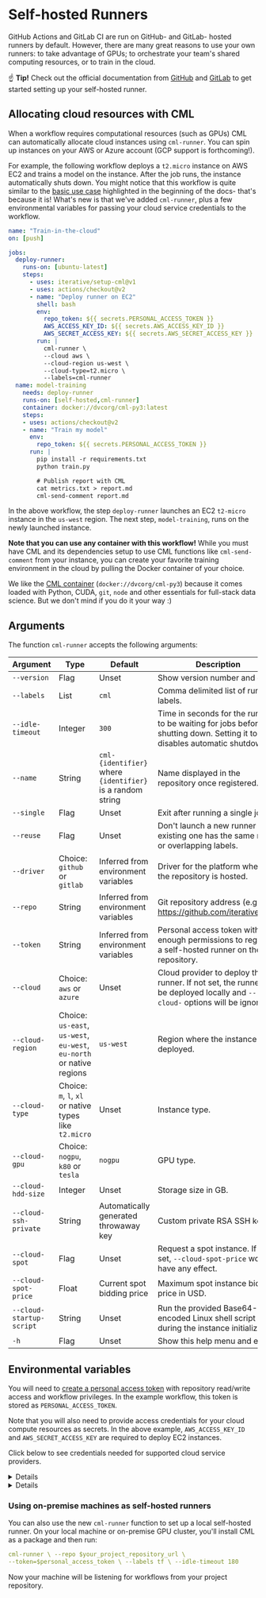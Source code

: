 # Self-hosted Runners

GitHub Actions and GitLab CI are run on GitHub- and GitLab- hosted runners by
default. However, there are many great reasons to use your own runners: to take
advantage of GPUs; to orchestrate your team's shared computing resources, or to
train in the cloud.

☝️ **Tip!** Check out the official documentation from
[GitHub](https://help.github.com/en/actions/hosting-your-own-runners/about-self-hosted-runners)
and [GitLab](https://docs.gitlab.com/runner/) to get started setting up your
self-hosted runner.

## Allocating cloud resources with CML

When a workflow requires computational resources (such as GPUs) CML can
automatically allocate cloud instances using `cml-runner`. You can spin up
instances on your AWS or Azure account (GCP support is forthcoming!).

For example, the following workflow deploys a `t2.micro` instance on AWS EC2 and
trains a model on the instance. After the job runs, the instance automatically
shuts down. You might notice that this workflow is quite similar to the
[basic use case](#usage) highlighted in the beginning of the docs- that's
because it is! What's new is that we've added `cml-runner`, plus a few
environmental variables for passing your cloud service credentials to the
workflow.

```yaml
name: "Train-in-the-cloud"
on: [push]

jobs:
  deploy-runner:
    runs-on: [ubuntu-latest]
    steps:
      - uses: iterative/setup-cml@v1
      - uses: actions/checkout@v2
      - name: "Deploy runner on EC2"
        shell: bash
        env:
          repo_token: ${{ secrets.PERSONAL_ACCESS_TOKEN }}
          AWS_ACCESS_KEY_ID: ${{ secrets.AWS_ACCESS_KEY_ID }}
          AWS_SECRET_ACCESS_KEY: ${{ secrets.AWS_SECRET_ACCESS_KEY }}
        run: |
          cml-runner \
          --cloud aws \
          --cloud-region us-west \
          --cloud-type=t2.micro \
          --labels=cml-runner
  name: model-training
    needs: deploy-runner
    runs-on: [self-hosted,cml-runner]
    container: docker://dvcorg/cml-py3:latest
    steps:
    - uses: actions/checkout@v2
    - name: "Train my model"
      env:
        repo_token: ${{ secrets.PERSONAL_ACCESS_TOKEN }}
      run: |
        pip install -r requirements.txt
        python train.py

        # Publish report with CML
        cat metrics.txt > report.md
        cml-send-comment report.md
```

In the above workflow, the step `deploy-runner` launches an EC2 `t2-micro`
instance in the `us-west` region. The next step, `model-training`, runs on the
newly launched instance.

**Note that you can use any container with this workflow!** While you must have
CML and its dependencies setup to use CML functions like `cml-send-comment` from
your instance, you can create your favorite training environment in the cloud by
pulling the Docker container of your choice.

We like the
[CML container](https://github.com/iterative/cml/blob/master/docker/Dockerfile)
(`docker://dvcorg/cml-py3`) because it comes loaded with Python, CUDA, `git`,
`node` and other essentials for full-stack data science. But we don't mind if
you do it your way :)

## Arguments

The function `cml-runner` accepts the following arguments:

| Argument                 | Type                                                                  | Default                                                    | Description                                                                                                                  |
| ------------------------ | --------------------------------------------------------------------- | ---------------------------------------------------------- | ---------------------------------------------------------------------------------------------------------------------------- |
| `--version`              | Flag                                                                  | Unset                                                      | Show version number and exit.                                                                                                |
| `--labels`               | List                                                                  | `cml`                                                      | Comma delimited list of runner labels.                                                                                       |
| `--idle-timeout `        | Integer                                                               | `300`                                                      | Time in seconds for the runner to be waiting for jobs before shutting down. Setting it to `0` disables automatic shutdown.   |
| `--name`                 | String                                                                | `cml-{identifier}` where `{identifier}` is a random string | Name displayed in the repository once registered.                                                                            |
| `--single`               | Flag                                                                  | Unset                                                      | Exit after running a single job.                                                                                             |
| `--reuse`                | Flag                                                                  | Unset                                                      | Don't launch a new runner if an existing one has the same name or overlapping labels.                                        |
| `--driver`               | Choice: `github` or `gitlab`                                          | Inferred from environment variables                        | Driver for the platform where the repository is hosted.                                                                      |
| `--repo`                 | String                                                                | Inferred from environment variables                        | Git repository address (e.g. https://github.com/iterative/cml)                                                               |
| `--token`                | String                                                                | Inferred from environment variables                        | Personal access token with enough permissions to register a self-hosted runner on the repository.                            |
| `--cloud`                | Choice: `aws` or `azure`                                              | Unset                                                      | Cloud provider to deploy the runner. If not set, the runner will be deployed locally and `--cloud-` options will be ignored. |
| `--cloud-region`         | Choice: `us-east`, `us-west`, `eu-west`, `eu-north` or native regions | `us-west`                                                  | Region where the instance is deployed.                                                                                       |
| `--cloud-type`           | Choice: `m`, `l`, `xl` or native types like `t2.micro`                | Unset                                                      | Instance type.                                                                                                               |
| `--cloud-gpu`            | Choice: `nogpu`, `k80` or `tesla`                                     | `nogpu`                                                    | GPU type.                                                                                                                    |
| `--cloud-hdd-size`       | Integer                                                               | Unset                                                      | Storage size in GB.                                                                                                          |
| `--cloud-ssh-private`    | String                                                                | Automatically generated throwaway key                      | Custom private RSA SSH key.                                                                                                  |
| `--cloud-spot`           | Flag                                                                  | Unset                                                      | Request a spot instance. If not set, `--cloud-spot-price` won't have any effect.                                             |
| `--cloud-spot-price`     | Float                                                                 | Current spot bidding price                                 | Maximum spot instance bidding price in USD.                                                                                  |
| `--cloud-startup-script` | String                                                                | Unset                                                      | Run the provided Base64-encoded Linux shell script during the instance initialization.                                       |
| `-h`                     | Flag                                                                  | Unset                                                      | Show this help menu and exit.                                                                                                |

## Environmental variables

You will need to
[create a personal access token](https://help.github.com/en/github/authenticating-to-github/creating-a-personal-access-token-for-the-command-line)
with repository read/write access and workflow privileges. In the example
workflow, this token is stored as `PERSONAL_ACCESS_TOKEN`.

Note that you will also need to provide access credentials for your cloud
compute resources as secrets. In the above example, `AWS_ACCESS_KEY_ID` and
`AWS_SECRET_ACCESS_KEY` are required to deploy EC2 instances.

Click below to see credentials needed for supported cloud service providers.

<details>

### AWS

```yaml
env:
  AWS_ACCESS_KEY_ID: ${{ secrets.AWS_ACCESS_KEY_ID }}
  AWS_SECRET_ACCESS_KEY: ${{ secrets.AWS_SECRET_ACCESS_KEY }}
  AWS_SESSION_TOKEN: ${{ secrets.AWS_SESSION_TOKEN }}
```

Note that `AWS_SESSION_TOKEN` is optional.

</details>

<details>

### Azure

```yaml
env:
  AZURE_STORAGE_CONNECTION_STRING:
    ${{ secrets.AZURE_STORAGE_CONNECTION_STRING }}
  AZURE_STORAGE_CONTAINER_NAME: ${{ secrets.AZURE_STORAGE_CONTAINER_NAME }}
```

</details>

### Using on-premise machines as self-hosted runners

You can also use the new `cml-runner` function to set up a local self-hosted
runner. On your local machine or on-premise GPU cluster, you'll install CML as a
package and then run:

```yaml
cml-runner \ --repo $your_project_repository_url \
--token=$personal_access_token \ --labels tf \ --idle-timeout 180
```

Now your machine will be listening for workflows from your project repository.
